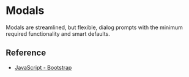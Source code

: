 # Modals

Modals are streamlined, but flexible, dialog prompts with the minimum required functionality and smart defaults.

## Reference
- [JavaScript - Bootstrap](http://getbootstrap.com/javascript/#modals)
